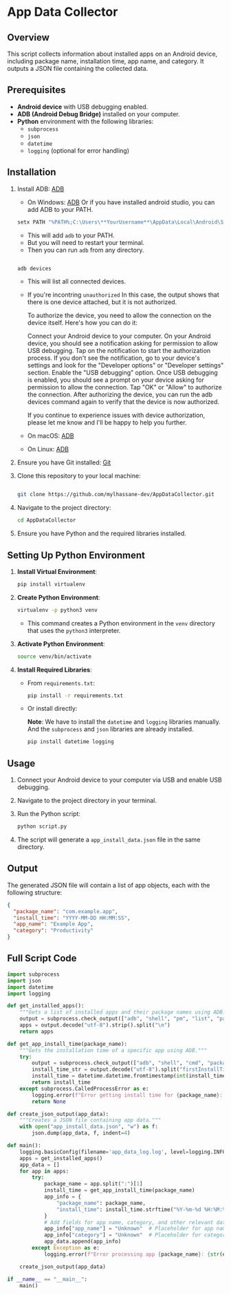 # App Data Collector

## Overview

This script collects information about installed apps on an Android device, including package name, installation time, app name, and category. It outputs a JSON file containing the collected data.

## Prerequisites

* **Android device** with USB debugging enabled.
* **ADB (Android Debug Bridge)** installed on your computer.
* **Python** environment with the following libraries:
  * `subprocess`
  * `json`
  * `datetime`
  * `logging` (optional for error handling)

## Installation

1. Install ADB: [ADB](https://developer.android.com/studio/command-line/adb)

    * On Windows: [ADB](https://developer.android.com/studio/command-line/adb#windows)
      Or if you have installed android studio, you can add ADB to your PATH.

    ``` bash
    setx PATH "%PATH%;C:\Users\**YourUsername**\AppData\Local\Android\Sdk\platform-tools"

      ```

      * This will add `adb` to your PATH.
      * But you will need to restart your terminal.
      * Then you can run `adb` from any directory.

      ```bash

      adb devices

      ```

      * This will list all connected devices.
      * If you're incontring `unauthorized`
        In this case, the output shows that there is one device attached, but it is not authorized.

        To authorize the device, you need to allow the connection on the device itself. Here's how you can do it:

        Connect your Android device to your computer.
        On your Android device, you should see a notification asking for permission to allow USB debugging. Tap on the notification to start the authorization process.
        If you don't see the notification, go to your device's settings and look for the "Developer options" or "Developer settings" section.
        Enable the "USB debugging" option.
        Once USB debugging is enabled, you should see a prompt on your device asking for permission to allow the connection. Tap "OK" or "Allow" to authorize the connection.
        After authorizing the device, you can run the adb devices command again to verify that the device is now authorized.

        If you continue to experience issues with device authorization, please let me know and I'll be happy to help you further.

    * On macOS: [ADB](https://developer.android.com/studio/command-line/adb#macos)
    * On Linux: [ADB](https://developer.android.com/studio/command-line/adb#linux)

2. Ensure you have Git installed: [Git](https://git-scm.com/)
3. Clone this repository to your local machine:

    ```bash

    git clone https://github.com/mylhassane-dev/AppDataCollector.git

    ```

4. Navigate to the project directory:

    ```bash
    cd AppDataCollector
    ```

5. Ensure you have Python and the required libraries installed.

## Setting Up Python Environment

1. **Install Virtual Environment**:

    ```bash
    pip install virtualenv
    ```

2. **Create Python Environment**:

    ```bash
    virtualenv -p python3 venv
    ```

    * This command creates a Python environment in the `venv` directory that uses the `python3` interpreter.

3. **Activate Python Environment**:

    ```bash
    source venv/bin/activate
    ```

4. **Install Required Libraries**:

    * From `requirements.txt`:

      ```bash
      pip install -r requirements.txt
      ```

    * Or install directly:

      **Note**:
      We have to install the `datetime` and `logging` libraries manually.
      And the `subprocess` and `json` libraries are already installed.

      ```bash
      pip install datetime logging
      ```

## Usage

1. Connect your Android device to your computer via USB and enable USB debugging.
2. Navigate to the project directory in your terminal.
3. Run the Python script:

    ```bash
    python script.py
    ```

4. The script will generate a `app_install_data.json` file in the same directory.

## Output

The generated JSON file will contain a list of app objects, each with the following structure:

```json
{
  "package_name": "com.example.app",
  "install_time": "YYYY-MM-DD HH:MM:SS",
  "app_name": "Example App",
  "category": "Productivity"
}
```

## Full Script Code

```python
import subprocess
import json
import datetime
import logging

def get_installed_apps():
    """Gets a list of installed apps and their package names using ADB."""
    output = subprocess.check_output(["adb", "shell", "pm", "list", "packages", "-f"])
    apps = output.decode("utf-8").strip().split("\n")
    return apps

def get_app_install_time(package_name):
    """Gets the installation time of a specific app using ADB."""
    try:
        output = subprocess.check_output(["adb", "shell", "cmd", "package", "info", package_name])
        install_time_str = output.decode("utf-8").split("firstInstallTime=")[-1].split("\n")[0]
        install_time = datetime.datetime.fromtimestamp(int(install_time_str) / 1000)
        return install_time
    except subprocess.CalledProcessError as e:
        logging.error(f"Error getting install time for {package_name}: {e}")
        return None

def create_json_output(app_data):
    """Creates a JSON file containing app data."""
    with open("app_install_data.json", "w") as f:
        json.dump(app_data, f, indent=4)

def main():
    logging.basicConfig(filename='app_data_log.log', level=logging.INFO)
    apps = get_installed_apps()
    app_data = []
    for app in apps:
        try:
            package_name = app.split(":")[1]
            install_time = get_app_install_time(package_name)
            app_info = {
                "package_name": package_name,
                "install_time": install_time.strftime("%Y-%m-%d %H:%M:%S") if install_time else "Unknown"
            }
            # Add fields for app name, category, and other relevant data
            app_info["app_name"] = "Unknown"  # Placeholder for app name
            app_info["category"] = "Unknown"  # Placeholder for category
            app_data.append(app_info)
        except Exception as e:
            logging.error(f"Error processing app {package_name}: {str(e)}")

    create_json_output(app_data)

if __name__ == "__main__":
    main()
```
